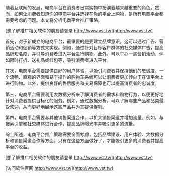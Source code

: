 随着互联网的发展，电商平台在消费者日常购物中扮演着越来越重要的角色。然而，如何让消费者知道你的电商平台并选择在你的平台上购物，是所有电商平台都需要考虑的问题。本文将分析电商平台推广策略。

[想了解推广相关软件的朋友请登录 http://www.vst.tw](http://www.vst.tw)

首先，对于新成立的电商平台，最重要的是要建立品牌意识。这可以通过广告、营销活动和促销等方式来实现。例如，通过针对目标客户群体的社交媒体广告，提高品牌知名度，并引导消费者进入平台进行购物。此外，可以举办一些营销活动，例如限时打折、送礼品或红包等，吸引消费者进入平台。

其次，电商平台需要提供良好的用户体验，以吸引消费者并保持他们的忠诚度。一个流畅、直观的界面和易于操作的购物车系统可以让消费者更加倾向于在该平台上进行购物。此外，提供良好的售后服务和交易保障也可以提高消费者的忠诚度。

第三，电商平台需要利用大数据分析来了解消费者的需求和购物行为，以便更好地针对消费者提供目标化的服务。例如，通过数据分析，可以了解哪些产品和品类最受欢迎，从而更好地展示这些产品并为其提供促销。

第四，电商平台需要与其他销售渠道合作，以扩大销售渠道并增加流量。例如，与搜索引擎和社交媒体进行合作，提高品牌曝光率并吸引更多的流量。

综上所述，电商平台推广策略需要全面考虑，包括品牌建设、用户体验、大数据分析和销售渠道合作等方面。只有在这些方面做好了，才能吸引更多的消费者并提高平台的收益。

[想了解推广相关软件的朋友请登录 http://www.vst.tw](http://www.vst.tw)


[访问软件官网 http://www.vst.tw](http://www.vst.tw)
